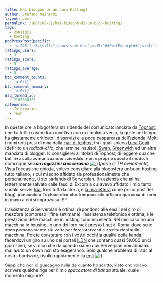 ```yaml
---
title: Hai bisogno di un buon Hosting?
author: Stefano Mainardi
layout: post
permalink: /2007/08/21/hai-bisogno-di-un-buon-hosting/
tags:
  - consigli
  - hosting
podPressPostSpecific:
  - 's:245:"a:6:{s:15:"itunes:subtitle";s:15:"##PostExcerpt##";s:14:"itunes:summary";s:15:"##PostExcerpt##";s:15:"itunes:keywords";s:17:"##WordPressCats##";s:13:"itunes:author";s:10:"##Global##";s:15:"itunes:explicit";s:2:"No";s:12:"itunes:block";s:2:"No";}";'
ratings_users:
  - 1
ratings_score:
  - 5
ratings_average:
  - 5
btc_comment_counts:
  - 'a:0:{}'
btc_comment_summary:
  - 'a:0:{}'
dsq_thread_id:
  - 2185836362
categories:
  - Informatica
  - Tech
---
```

In queste ore la blogosfera sta ridendo del comunicato lanciato da [Tophost][1], che ha tutti i crismi di un invettiva contro i mulini a vento, la quale nel tempo ha giustamente criticato i disservizi e la poca trasparenza dell&#8217;azienda. Molti i nomi noti presi di mira dalla [mail di tophost][2] tra i quali spicca [Luca Conti][3] (definito un *radical-chic*, che termine insulso), [Swan][4], [Greenwich][5] ed un altra manciata di blogger. Io consiglierei ai titolari di Tophost, di leggere qualche bel libro sulla comunicazione aziendale, non è proprio questo il modo. E comunque se ***son ragazzini cresceranno*** <img src="http://www.stefanomainardi.com/wp-includes/images/smilies/icon_wink.gif" alt=";)" class="wp-smiley" /> (*parlo di TH ovviamente*)  
Vista l&#8217;occasione ghiotta, volevo consigliare alla blogosfera un buon hosting tutto italiano, a cui mi sono affidato sia professionalmente che personalmente, ti sto parlando di [Serverplan][6]. Un azienda che mi ha letteralmente salvato dalle fauci di Excom a cui avevo affidato il mio tanto sudato server ([qui][7] trovi tutta la storia, e [la mia lettera][8] come primo post del blog), pensando a Tophost dico che è impossibile affidare qualcosa di serio in mano a chi si improvvisa ISP.

L&#8217;assistenza di Serverplan è ottima, rispondono alle email nel giro di mezz&#8217;ora (compreso il fine settimana), l&#8217;assistenza telefonica è ottima, e le prestazioni delle macchine in hosting sono eccellenti. Nel mio caso ho una macchina in housing, in uno dei loro rack presso [I.net][9] di Roma, dove sono stato personalmente più volte per fare interventi e sostituzioni sulla macchina. Potete constatare con i vostri occhi la qualità della banda, facendovi un giro su uno dei portali [ILDN][10] che contano quasi 50.000 unici giornalieri, se vi dico che da quando siamo con Serverplan non abbiamo mai avuto un down non sto esagerando. Solo qualche problema di rado al nostro hardware, risolto rapidamente da [egli][11] <img src="http://www.stefanomainardi.com/wp-includes/images/smilies/icon_smile.gif" alt=":)" class="wp-smiley" />

Sappi che non ci guadagno nulla da quanto ho scritto, visto che volevo scrivere qualche riga per il mio *spacciatore di banda* attuale, quale momento migliore?

 [1]: http://www.tophost.it
 [2]: http://www.prozone.it/smf/index.php/topic,2657.0.html
 [3]: http://www.pandemia.info
 [4]: http://www.sw4n.net
 [5]: http://greenwich.tumblr.com/post/9025051
 [6]: http://www.serverplan.com
 [7]: http://ildnblog.blogspot.com
 [8]: http://www.stefanomainardi.com/2006/03/02/lettera-aperta-ai-neo-professionisti-della-rete/
 [9]: http://serverplan.com/azienda.php
 [10]: http://www.ildn.net/modules/xfsection/article.php?articleid=1
 [11]: http://www.mainardipaolo.org